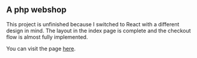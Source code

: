 ##  A php webshop

This project is unfinished because I switched to React with a different design in mind. The layout in the index page is complete and the checkout flow is almost fully implemented. 

You can visit the page [here](https://dry-earth-95951.herokuapp.com). 
